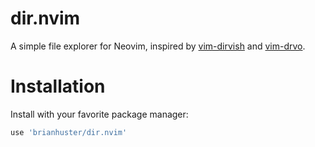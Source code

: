 # dir.nvim

A simple file explorer for Neovim, inspired by [vim-dirvish](https://github.com/justinmk/vim-dirvish) and [vim-drvo](https://github.com/matveyt/vim-drvo).

# Installation

Install with your favorite package manager:

```lua
use 'brianhuster/dir.nvim'
```
